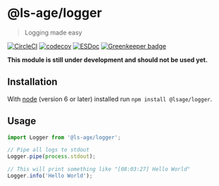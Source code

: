 # @ls-age/logger

> Logging made easy

[![CircleCI](https://circleci.com/gh/ls-age/logger.svg?style=shield)](https://circleci.com/gh/ls-age/logger)
[![codecov](https://codecov.io/gh/ls-age/logger/branch/master/graph/badge.svg)](https://codecov.io/gh/ls-age/logger)
[![ESDoc](https://doc.esdoc.org/github.com/ls-age/logger/badge.svg)](https://doc.esdoc.org/github.com/ls-age/logger/)
[![Greenkeeper badge](https://badges.greenkeeper.io/ls-age/logger.svg)](https://greenkeeper.io/)

**This module is still under development and should not be used yet.**

## Installation

With [node](https://nodejs.org) (version 6 or later) installed run `npm install @lsage/logger`.

## Usage

```javascript
import Logger from '@ls-age/logger';

// Pipe all logs to stdout
Logger.pipe(process.stdout);

// This will print something like "[08:03:27] Hello World"
Logger.info('Hello World');
```
